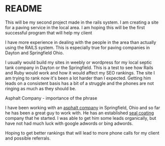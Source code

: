# README

This will be my second project made in the rails system. I am creating a site for a paving service in the local area. I am hoping this will be the first successful program that will help my client

I have more experience in dealing with the people in the area than actually using the RAILS system. This is especially true for paving companies in Dayton and Springfield Ohio. 

I usually would build my sites in weebly or wordpress for my local septic tank company in Dayton or the Springfield. This is a test to see how Rails and Ruby would work and how it would affect my SEO rankings. The site I am trying to rank now it's been a lot harder than I expected. Getting him leads on a consistent basis has a bit of a struggle and the phones are not ringing as much as they should be.

Asphalt Company  - importance of the phrase

I have been working with an [asphalt company](http://www.springfieldpavingco.com) in Springfield, Ohio and so far he has been a great guy to work with. He has an established [seal coating](http://www.springfieldpavingco.com) company that he started. I was able to get him some leads organically, but have not had much luck with google adwords or bing adwords.

Hoping to get better rankings that will lead to more phone calls for my client and possible referrals.

